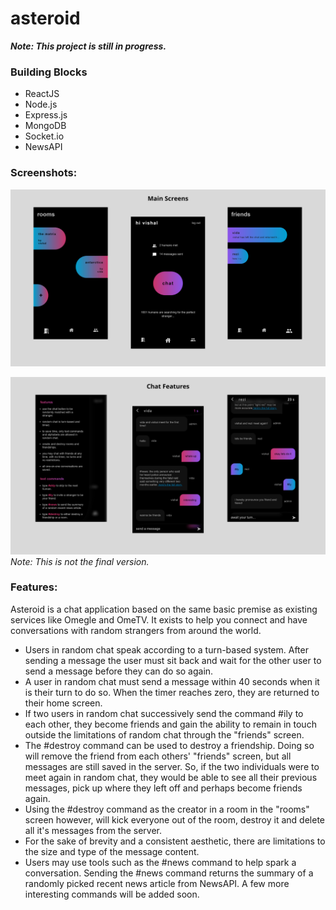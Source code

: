 # asteroid

**_Note: This project is still in progress._**

### Building Blocks

- ReactJS
- Node.js
- Express.js
- MongoDB
- Socket.io
- NewsAPI

### Screenshots:

![](main_asteroid.png)

![](features_asteroid.png)
_Note: This is not the final version._

### Features:

Asteroid is a chat application based on the same basic premise as existing services like Omegle and OmeTV. It exists to help you connect and have conversations with random strangers from around the world.

- Users in random chat speak according to a turn-based system. After sending a message the user must sit back and wait for the other user to send a message before they can do so again.
- A user in random chat must send a message within 40 seconds when it is their turn to do so. When the timer reaches zero, they are returned to their home screen.
- If two users in random chat successively send the command #ily to each other, they become friends and gain the ability to remain in touch outside the limitations of random chat through the "friends" screen.
- The #destroy command can be used to destroy a friendship. Doing so will remove the friend from each others' "friends" screen, but all messages are still saved in the server. So, if the two individuals were to meet again in random chat, they would be able to see all their previous messages, pick up where they left off and perhaps become friends again.
- Using the #destroy command as the creator in a room in the "rooms" screen however, will kick everyone out of the room, destroy it and delete all it's messages from the server.
- For the sake of brevity and a consistent aesthetic, there are limitations to the size and type of the message content.
- Users may use tools such as the #news command to help spark a conversation. Sending the #news command returns the summary of a randomly picked recent news article from NewsAPI. A few more interesting commands will be added soon.
